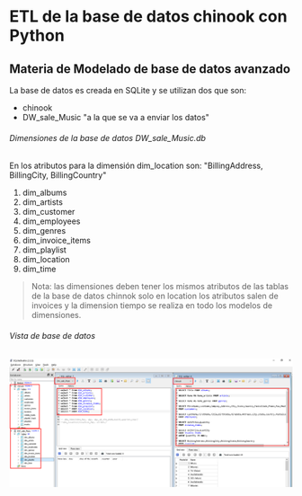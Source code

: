# ETL de la base de datos chinook con Python
## Materia de Modelado de base de datos avanzado
La base de datos es creada en SQLite y se utilizan dos que son:
- chinook
- DW_sale_Music "a la que se va a enviar los datos" 

###### Dimensiones de la base de datos DW_sale_Music.db
 En los atributos para la dimensión dim_location son: "BillingAddress, BillingCity, BillingCountry"
1. dim_albums
2. dim_artists
3. dim_customer
4. dim_employees
5. dim_genres
6. dim_invoice_items
7. dim_playlist
8. dim_location
9. dim_time

> Nota: las dimensiones deben tener los mismos atributos de las tablas de la base de datos chinnok solo en location los atributos salen de invoices y la dimension tiempo se realiza en todo los modelos de dimensiones.

###### Vista de base de datos
 ![Esta es una imagen](1.png)
